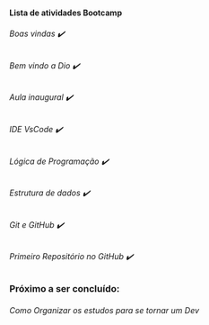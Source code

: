 #### Lista de atividades Bootcamp

###### Boas vindas :heavy_check_mark:

###### Bem vindo a Dio :heavy_check_mark:

###### Aula inaugural :heavy_check_mark:

###### IDE VsCode :heavy_check_mark:

###### Lógica de Programação :heavy_check_mark:

###### Estrutura de dados :heavy_check_mark:

###### Git e GitHub :heavy_check_mark:

###### Primeiro Repositório no GitHub :heavy_check_mark:

### Próximo a ser concluído:

###### Como Organizar os estudos para se tornar um Dev











